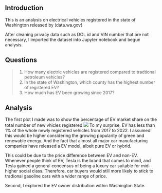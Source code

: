 ## Introduction
This is an analysis on electrical vehicles registered in the state of Washington released by (data.wa.gov}

After cleaning privacy data such as DOL id and VIN number that are not necessary, I imported the dataset into Jupyter notebook and begun analysis.

## Questions
> 1. How many electric vehicles are registered compared to tradtional petroleum vehicles?
> 2. In the state of Washington, which county has the highest number of registered EV?
> 3. How much has EV been growing since 2017?

## Analysis

The first plot I made was to show the percentage of EV market share on the total number of new vhicles registered 
![](https://github.com/Zensius/WA_electricVehicle/blob/main/Image-RegisteredVehicles.png)
To my surprise, EV has less than 1% of the whole newly registered vehicles from 2017 to 2022. I assumed this would be higher considering the growing popularity of green and renewable energy. And the fact that almost all major car manufacturing companies have released a EV model, albeit pure EV or hybrid. 

This could be due to the price difference between EV and non-EV. Whenever people think of EV, Tesla is the brand that comes to mind, and Tesla gained a general concensus of being a luxury car suitable for mid-higher social class. Therefore, car buyers would still more likely to stick to tradional gasoline cars with a wider range of price. 

Second, I explored the EV owner distribution within Washington State.
![]()
